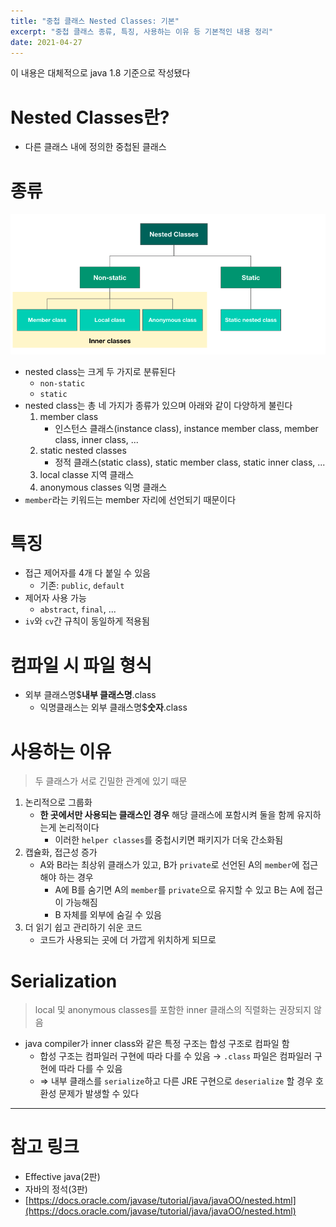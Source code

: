 ```yaml
---
title: "중첩 클래스 Nested Classes: 기본"
excerpt: "중첩 클래스 종류, 특징, 사용하는 이유 등 기본적인 내용 정리"
date: 2021-04-27
---
```



이 내용은 대체적으로 java 1.8 기준으로 작성됐다


# Nested Classes란?

- 다른 클래스 내에 정의한 중첩된 클래스

# 종류
![Nested classes 종류](/assets/images/post/2021-04-27-nested-classes-basic_1.png)

- nested class는 크게 두 가지로 분류된다
    - `non-static`
    - `static`
- nested class는 총 네 가지가 종류가 있으며 아래와 같이 다양하게 불린다
    1. member class
        - 인스턴스 클래스(instance class), instance member class, member class, inner class, ...
    2. static nested classes
        - 정적 클래스(static class), static member class, static inner class,  ...
    3. local classe 지역 클래스
    4. anonymous classes 익명 클래스
- `member`라는 키워드는 member 자리에 선언되기 때문이다

# 특징

- 접근 제어자를 4개 다 붙일 수 있음
    - 기존: `public`, `default`
- 제어자 사용 가능
    - `abstract`, `final`, ...
- `iv`와 `cv`간 규칙이 동일하게 적용됨

# 컴파일 시 파일 형식

- 외부 클래스명$**내부 클래스명**.class
    - 익명클래스는 외부 클래스명$**숫자**.class

# 사용하는 이유

> 두 클래스가 서로 긴밀한 관계에 있기 때문

1. 논리적으로 그룹화
    - **한 곳에서만 사용되는 클래스인 경우** 해당 클래스에 포함시켜 둘을 함께 유지하는게 논리적이다
        - 이러한 `helper classes`를 중첩시키면 패키지가 더욱 간소화됨
2. 캡슐화, 접근성 증가
    - A와 B라는 최상위 클래스가 있고, B가 `private`로 선언된 A의 `member`에 접근해야 하는 경우
        - A에 B를 숨기면 A의 `member`를 `private`으로 유지할 수 있고 B는 A에 접근이 가능해짐
        - B 자체를 외부에 숨길 수 있음
3. 더 읽기 쉽고 관리하기 쉬운 코드
    - 코드가 사용되는 곳에 더 가깝게 위치하게 되므로

# Serialization

> local 및 anonymous classes를 포함한 inner 클래스의 직렬화는 권장되지 않음

- java compiler가 inner class와 같은 특정 구조는 합성 구조로 컴파일 함
    - 합성 구조는 컴파일러 구현에 따라 다를 수 있음 → `.class` 파일은 컴파일러 구현에 따라 다를 수 있음
    - ⇒ 내부 클래스를 `serialize`하고 다른 JRE 구현으로 `deserialize` 할 경우 호환성 문제가 발생할 수 있다

---

# 참고 링크

- Effective java(2판)
- 자바의 정석(3판)
- [https://docs.oracle.com/javase/tutorial/java/javaOO/nested.html](https://docs.oracle.com/javase/tutorial/java/javaOO/nested.html)
